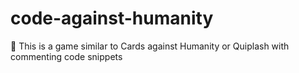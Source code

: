 # code-against-humanity
🎲 This is a game similar to Cards against Humanity or Quiplash with commenting code snippets
